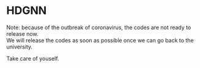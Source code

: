 # HDGNN

Note: because of the outbreak of coronavirus, the codes are not ready to release now.  
We will release the codes as soon as possible once we can go back to the university. 

Take care of youself.
